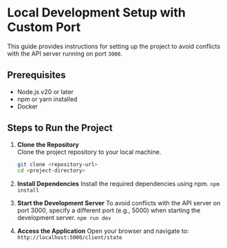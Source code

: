 # Local Development Setup with Custom Port

This guide provides instructions for setting up the project to avoid conflicts with the API server running on port `3000`.

## Prerequisites

- Node.js v20 or later
- npm or yarn installed
- Docker

## Steps to Run the Project

1. **Clone the Repository**  
   Clone the project repository to your local machine.

   ```bash
   git clone <repository-url>
   cd <project-directory>

   ```

2. **Install Dependencies**
   Install the required dependencies using npm.
   `npm install`

3. **Start the Development Server**
   To avoid conflicts with the API server on port 3000, specify a different port (e.g., 5000) when starting the development server.
   `npm run dev`

4. **Access the Application**
   Open your browser and navigate to:
   `http://localhost:5000/client/state`
